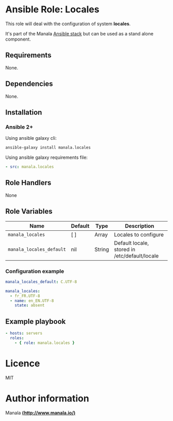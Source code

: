 # Ansible Role: Locales

This role will deal with the configuration of system __locales__.

It's part of the Manala <a href="http://www.manala.io" target="_blank">Ansible stack</a> but can be used as a stand alone component.

## Requirements

None.

## Dependencies

None.

## Installation

### Ansible 2+

Using ansible galaxy cli:

```bash
ansible-galaxy install manala.locales
```

Using ansible galaxy requirements file:

```yaml
- src: manala.locales
```

## Role Handlers

None

## Role Variables

| Name                     | Default  | Type   | Description                                    |
| ------------------------ | -------- | ------ | ---------------------------------------------- |
| `manala_locales`         | [ ]      | Array  | Locales to configure                           |
| `manala_locales_default` | nil      | String | Default locale, stored in /etc/default/locale  |

### Configuration example

```yaml
manala_locales_default: C.UTF-8

manala_locales:
  - fr_FR.UTF-8
  - name: en_EN.UTF-8
    state: absent
```

## Example playbook

```yaml
- hosts: servers
  roles:
    - { role: manala.locales }
```

# Licence

MIT

# Author information

Manala [**(http://www.manala.io/)**](http://www.manala.io)
